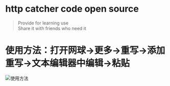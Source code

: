 # http catcher code open source
> Provide for learning use  
> Share it with friends who need it

# 使用方法：打开网球->更多->重写->添加重写->文本编辑器中编辑->粘贴  
![使用方法](https://gitee.com/pm936/httpcatcher/raw/master/Addmethods.jpg)

